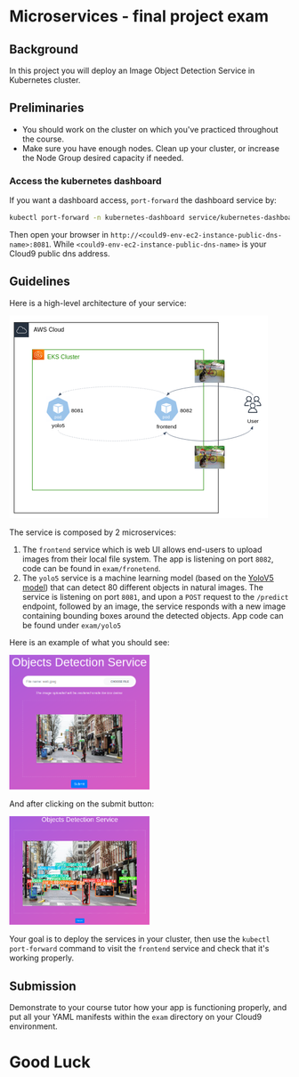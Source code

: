 # Microservices - final project exam

## Background

In this project you will deploy an Image Object Detection Service in Kubernetes cluster.


## Preliminaries 

- You should work on the cluster on which you've practiced throughout the course.  
- Make sure you have enough nodes. Clean up your cluster, or increase the Node Group desired capacity if needed.

### Access the kubernetes dashboard 

If you want a dashboard access, `port-forward` the dashboard service by:

```bash
kubectl port-forward -n kubernetes-dashboard service/kubernetes-dashboard 8081:8081 --addresss 0.0.0.0
```

Then open your browser in `http://<could9-env-ec2-instance-public-dns-name>:8081`. 
While `<could9-env-ec2-instance-public-dns-name>` is your Cloud9 public dns address. 

## Guidelines

Here is a high-level architecture of your service: 

![](../.img/k8s_ex_arch.png)

The service is composed by 2 microservices: 

1. The `frontend` service which is web UI allows end-users to upload images from their local file system. The app is listening on port `8082`, code can be found in `exam/fronetend`.
2. The `yolo5` service is a machine learning model (based on the [YoloV5 model](https://github.com/ultralytics/yolov5)) that can detect 80 different objects in natural images. The service is listening on port `8081`, and upon a `POST` request to the `/predict` endpoint, followed by an image, the service responds with a new image containing bounding boxes around the detected objects. App code can be found under `exam/yolo5`

Here is an example of what you should see:

<img src="../.img/exam_ex_1.png" width="50%">

And after clicking on the submit button:

<img src="../.img/exam_ex_2.png" width="50%">

Your goal is to deploy the services in your cluster, then use the `kubectl port-forward` command to visit the `frontend` service and check that it's working properly. 

## Submission 

Demonstrate to your course tutor how your app is functioning properly, and put all your YAML manifests within the `exam` directory on your Cloud9 environment.

# Good Luck